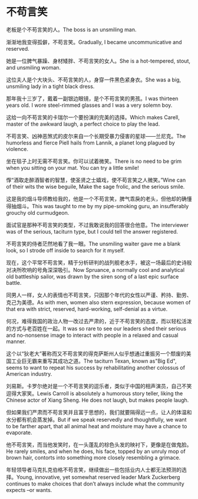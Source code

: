 # 不苟言笑

<p><span class="chinese">老板是个不苟言笑的人。</span><span class="english">The boss is an unsmiling man.</span></p>

<p><span class="chinese">渐渐地我变得孤僻，不苟言笑。</span><span class="english">Gradually, I became uncommunicative and reserved.</span></p>

<p><span class="chinese">她是一位脾气暴躁、身材矮胖、不苟言笑的女人。</span><span class="english">She is a hot-tempered, stout, and unsmiling woman.</span></p>

<p><span class="chinese">这位夫人是个大块头、不苟言笑的人，身穿一件黑色紧身衣。</span><span class="english">She was a big, unsmiling lady in a tight black dress.</span></p>

<p><span class="chinese">那年我十三岁了，戴着一副银边眼镜，是个不苟言笑的男孩。</span><span class="english">I was thirteen years old. I wore steel-rimmed glasses and I was a very solemn boy.</span></p>

<p><span class="chinese">这给一向不苟言笑的卡瑞尔一个要扮演的完美的选择。</span><span class="english">Which makes Carell, master of the awkward laugh, a perfect choice to play the lead.</span></p>

<p><span class="chinese">不苟言笑、凶神恶煞式的皮尔来自一个长期受暴力侵害的星球——兰尼克。</span><span class="english">The humorless and fierce Piell hails from Lannik, a planet long plagued by violence.</span></p>

<p><span class="chinese">坐在毯子上时无需不苟言笑。你可以试着微笑。</span><span class="english">There is no need to be grim when you sitting on your mat. You can try a little smile!</span></p>

<p><span class="chinese">惸“酒取走醉酒智者的智慧，使圣贤之士嬉戏，使不苟言笑之人微笑。”</span><span class="english">Wine can of their wits the wise beguile, Make the sage frolic, and the serious smile.</span></p>

<p><span class="chinese">这是我的烟斗导师教给我的，他是一个不苟言笑，脾气乖戾的老头，但他却的确懂得抽烟斗。</span><span class="english">This was taught to me by my pipe-smoking guru, an insufferably grouchy old curmudgeon.</span></p>

<p><span class="chinese">面试官是那种不苟言笑的类型，不过我敢说我的回答很合他意。</span><span class="english">The interviewer was of the serious, taciturn type, but I could tell the answer registered.</span></p>

<p><span class="chinese">不苟言笑的侍者茫然地看了我一眼。</span><span class="english">The unsmiling waiter gave me a blank look, so I strode off inside to search for it myself.</span></p>

<p><span class="chinese">现在，这个平常不苟言笑，精于分析研判的战列舰老水手，被这一场最后的史诗般对决所吹响的号角深深吸引。</span><span class="english">Now Spruance, a normally cool and analytical old battleship sailor, was drawn by the siren song of a last epic surface battle.</span></p>

<p><span class="chinese">同男人一样，女人的表情也不苟言笑，只因那个年代的女性以严谨、矜持、勤劳、克己为美德。</span><span class="english">As with men, women also stern expression, because women of that era with strict, reserved, hard-working, self-denial as a virtue.</span></p>

<p><span class="chinese">何况，难得我国的政治人物一改过去严肃的，近于不苟言笑的态度，而以轻松活泼的方式与老百姓在一起。</span><span class="english">It was so rare to see our leaders shed their serious and no-nonsense image to interact with people in a relaxed and casual manner.</span></p>

<p><span class="chinese">这个以“狄老大”著称而又不苟言笑的得克萨斯州人似乎想通过重振另一个颓废的美国工业巨无霸来重写其成功之道。</span><span class="english">The taciturn Texan, known as"Big Ed", seems to want to repeat his success by rehabilitating another colossus of American industry.</span></p>

<p><span class="chinese">刘易斯。卡罗尔绝对是一个不苟言笑的逗乐者，类似于中国的相声演员，自己不笑逗得大家笑。</span><span class="english">Lewis Carroll is absolutely a humorous story teller, liking the Chinese actor of Xiang Sheng. He does not laugh, but makes people laugh.</span></p>

<p><span class="chinese">但如果我们严肃而不苟言笑并且富于思想的，我们就要隔得远一点，让人的体温和水分都有机会蒸发掉。</span><span class="english">But if we speak reservedly and thoughtfully, we want to be farther apart, that all animal heat and moisture may have a chance to evaporate.</span></p>

<p><span class="chinese">他不苟言笑，而当他发笑时，在一头蓬乱的棕色头发的映衬下，更像是在做鬼脸。</span><span class="english">He rarely smiles, and when he does, his face, topped by an unruly mop of brown hair, contorts into something more closely resembling a grimace.</span></p>

<p><span class="chinese">年轻领导者马克扎克伯格不苟言笑，继续做出一些包括业内人士都无法预测的选择。</span><span class="english">Young, innovative, yet somewhat reserved leader Mark Zuckerberg continues to make choices that don’t always include what the community expects –or wants.</span></p>

